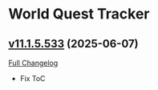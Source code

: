 # World Quest Tracker

## [v11.1.5.533](https://github.com/Tercioo/World-Quest-Tracker/tree/v11.1.5.533) (2025-06-07)
[Full Changelog](https://github.com/Tercioo/World-Quest-Tracker/compare/v11.1.7.532...v11.1.5.533) 

- Fix ToC  
